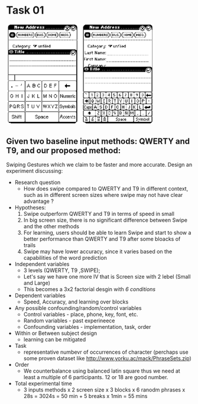 # Task 01
<img src = "../images/workshop1.png" width=400>

## Given two baseline input methods: QWERTY and T9, and our proposed method:
Swiping Gestures which we claim to be faster and more accurate. Design an
experiment discussing:
- Research question 
    - How does swipe compared to QWERTY and T9 in different context, such as in different screen sizes where swipe may not have clear advantage ?
- Hypotheses:
    1. Swipe outperform QWERTY and T9 in terms of speed in small
    2. In big screen size, there is no significant difference between Swipe and the other methods
    3. For learning, users should be able to learn Swipe and start to show a better performance than QWERTY and T9 after some bloacks of trails
    4. Swipe may have lower accuracy, since it varies based on the capabilities of the word prediction
- Independent variables
    - 3 levels (QWERTY, T9 ,SWIPE);
    - Let's say we have one more IV that is Screen size with 2 lebel (Small and Large)
    - This becomes a 3x2 factorial desgin with *6 conditions*
- Dependent variables
    - Speed, Accuracy, and learning over blocks
- Any possible confounding/random/control variables
    - Control variables - place, phone, key, font, etc.
    - Random variables - past experineece
    - Confounding variables - implementation, task, order
- Within or Between subject design
    - learning can be mitigated
- Task
    - representative numbevr of occurrences of character (perchaps use some proven dataset like http://www.yorku.ac/mack/PhraseSets.zip)
- Order
    - We counterbalance using balanced latin square thus we need at least a multiple of 6 participants. 12 or 18 are good number.
- Total experimental time
    - 3 inputs methods x 2 screen size x 3 blocks x 6 ranodm phrases x 28s = 3024s = 50 min + 5 breaks x 1min = 55 mins